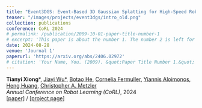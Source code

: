 ```yaml
---
title: "Event3DGS: Event-Based 3D Gaussian Splatting for High-Speed Robot Egomotion"
teaser: "/images/projects/event3dgs/intro_old.png"
collection: publications
conference: CoRL 2024
# permalink: /publication/2009-10-01-paper-title-number-1
# excerpt: 'This paper is about the number 1. The number 2 is left for future work.'
date: 2024-08-28
venue: 'Journal 1'
paperurl: 'https://arxiv.org/abs/2406.02972'
# citation: 'Your Name, You. (2009). &quot;Paper Title Number 1.&quot; <i>Journal 1</i>. 1(1).'
---
```

**Tianyi Xiong**\*, [Jiayi Wu*](https://jiayi-wu-leo.github.io/), [Botao He](https://bottle101.github.io/), [Cornelia Fermuller](https://users.umiacs.umd.edu/~fer/), [Yiannis Aloimonos](https://www.prg.cs.umd.edu/), [Heng Huang](https://scholar.google.com/citations?user=4OqLaDwAAAAJ), [Christopher A. Metzler](https://www.cs.umd.edu/~metzler/) <br/>
<i>Annual Conference on Robot Learning (CoRL)</i>, 2024 <br/>
[[paper]](https://arxiv.org/abs/2406.02972) / [[project page]](./event3dgs)
